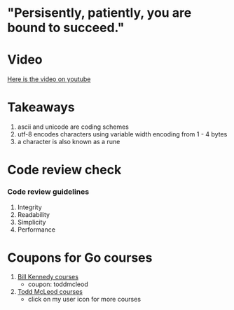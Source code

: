 # "Persisently, patiently, you are bound to succeed."

# Video
[Here is the video on youtube](https://www.youtube.com/watch?v=S3BHZv6OrJg)

# Takeaways
1. ascii and unicode are coding schemes
2. utf-8 encodes characters using variable width encoding from 1 - 4 bytes
3. a character is also known as a rune

# Code review check

### Code review guidelines
1. Integrity
2. Readability
3. Simplicity
4. Performance

# Coupons for Go courses
1. [Bill Kennedy courses](https://courses.ardanlabs.com/order?ct=670e0200-1823-4916-8ff5-b2438450e2ce) 
    - coupon: toddmcleod
2. [Todd McLeod courses](https://www.udemy.com/course/learn-how-to-code/?referralCode=BE659D12A78B2C0DFFB0)
    - click on my user icon for more courses